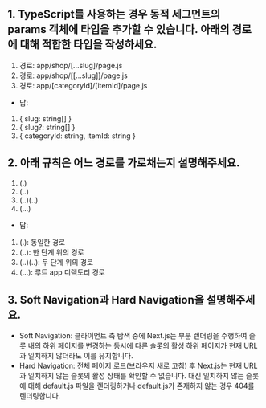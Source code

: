 ## 1. TypeScript를 사용하는 경우 동적 세그먼트의 params 객체에 타입을 추가할 수 있습니다. 아래의 경로에 대해 적합한 타입을 작성하세요.
1.	경로: app/shop/[...slug]/page.js
2.	경로: app/shop/[[...slug]]/page.js
3.	경로: app/[categoryId]/[itemId]/page.js

- 답:
1.	{ slug: string[] }
2.	{ slug?: string[] }
3.	{ categoryId: string, itemId: string }

## 2.  아래 규칙은 어느 경로를 가로채는지 설명해주세요.

1.	(.)
2.	(..)
3.	(..)(..)
4.	(...)

- 답:
1.	(.): 동일한 경로
2.	(..): 한 단계 위의 경로
3.	(..)(..): 두 단계 위의 경로
4.	(...): 루트 app 디렉토리 경로

## 3. Soft Navigation과 Hard Navigation을 설명해주세요.
- Soft Navigation: 클라이언트 측 탐색 중에 Next.js는 부분 렌더링을 수행하여 슬롯 내의 하위 페이지를 변경하는 동시에 다른 슬롯의 활성 하위 페이지가 현재 URL과 일치하지 않더라도 이를 유지합니다.
- Hard Navigation: 전체 페이지 로드(브라우저 새로 고침) 후 Next.js는 현재 URL과 일치하지 않는 슬롯의 활성 상태를 확인할 수 없습니다. 대신 일치하지 않는 슬롯에 대해 default.js 파일을 렌더링하거나 default.js가 존재하지 않는 경우 404를 렌더링합니다.